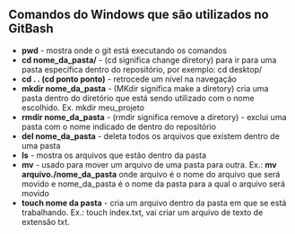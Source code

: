 ## Comandos do Windows que são utilizados no GitBash

* **pwd** - mostra onde o git está executando os comandos 
* **cd nome_da_pasta/** - (cd significa change diretory) para ir para uma pasta específica dentro do repositório, por exemplo: cd desktop/
* **cd . . (cd ponto ponto)** - retrocede um nível na navegação 
* **mkdir nome_da_pasta** - (MKdir significa make a diretory) cria uma pasta dentro do diretório que está sendo utilizado com o nome escolhido. Ex. mkdir meu_projeto
* **rmdir nome_da_pasta** - (rmdir significa remove a diretory) - exclui uma pasta com o nome indicado de dentro do repositório
* **del nome_da_pasta** - deleta todos os arquivos que existem dentro de uma pasta
* **ls** - mostra os arquivos que estão dentro da pasta
* **mv** - usado para mover um arquivo de uma pasta para outra. Ex.: **mv arquivo./nome_da_pasta** onde arquivo é o nome do arquivo que será movido e nome_da_pasta é o nome da pasta para a qual o arquivo será movido
* **touch nome da pasta** - cria um arquivo dentro da pasta em que se está trabalhando. Ex.: touch index.txt, vai criar um arquivo de texto de extensão txt.

